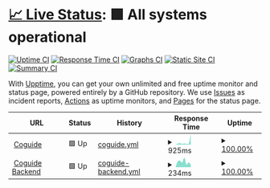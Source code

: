 # [📈 Live Status](https://RishCoder-Tech.github.io/CoguideUptime): <!--live status--> **🟩 All systems operational**

[![Uptime CI](https://github.com/RishCoder-Tech/CoguideUptime/workflows/Uptime%20CI/badge.svg)](https://github.com/RishCoder-Tech/CoguideUptime/actions?query=workflow%3A%22Uptime+CI%22)
[![Response Time CI](https://github.com/RishCoder-Tech/CoguideUptime/workflows/Response%20Time%20CI/badge.svg)](https://github.com/RishCoder-Tech/CoguideUptime/actions?query=workflow%3A%22Response+Time+CI%22)
[![Graphs CI](https://github.com/RishCoder-Tech/CoguideUptime/workflows/Graphs%20CI/badge.svg)](https://github.com/RishCoder-Tech/CoguideUptime/actions?query=workflow%3A%22Graphs+CI%22)
[![Static Site CI](https://github.com/RishCoder-Tech/CoguideUptime/workflows/Static%20Site%20CI/badge.svg)](https://github.com/RishCoder-Tech/CoguideUptime/actions?query=workflow%3A%22Static+Site+CI%22)
[![Summary CI](https://github.com/RishCoder-Tech/CoguideUptime/workflows/Summary%20CI/badge.svg)](https://github.com/RishCoder-Tech/CoguideUptime/actions?query=workflow%3A%22Summary+CI%22)

With [Upptime](https://upptime.js.org), you can get your own unlimited and free uptime monitor and status page, powered entirely by a GitHub repository. We use [Issues](https://github.com/RishCoder-Tech/CoguideUptime/issues) as incident reports, [Actions](https://github.com/RishCoder-Tech/CoguideUptime/actions) as uptime monitors, and [Pages](https://RishCoder-Tech.github.io/CoguideUptime) for the status page.

<!--start: status pages-->
<!-- This summary is generated by Upptime (https://github.com/upptime/upptime) -->
<!-- Do not edit this manually, your changes will be overwritten -->
<!-- prettier-ignore -->
| URL | Status | History | Response Time | Uptime |
| --- | ------ | ------- | ------------- | ------ |
| <img alt="" src="https://icons.duckduckgo.com/ip3/coguide.ai.ico" height="13"> [Coguide](https://coguide.ai) | 🟩 Up | [coguide.yml](https://github.com/RishCoder-Tech/CoguideUptime/commits/HEAD/history/coguide.yml) | <details><summary><img alt="Response time graph" src="./graphs/coguide/response-time-week.png" height="20"> 925ms</summary><br><a href="https://RishCoder-Tech.github.io/CoguideUptime/history/coguide"><img alt="Response time 758" src="https://img.shields.io/endpoint?url=https%3A%2F%2Fraw.githubusercontent.com%2FRishCoder-Tech%2FCoguideUptime%2FHEAD%2Fapi%2Fcoguide%2Fresponse-time.json"></a><br><a href="https://RishCoder-Tech.github.io/CoguideUptime/history/coguide"><img alt="24-hour response time 212" src="https://img.shields.io/endpoint?url=https%3A%2F%2Fraw.githubusercontent.com%2FRishCoder-Tech%2FCoguideUptime%2FHEAD%2Fapi%2Fcoguide%2Fresponse-time-day.json"></a><br><a href="https://RishCoder-Tech.github.io/CoguideUptime/history/coguide"><img alt="7-day response time 925" src="https://img.shields.io/endpoint?url=https%3A%2F%2Fraw.githubusercontent.com%2FRishCoder-Tech%2FCoguideUptime%2FHEAD%2Fapi%2Fcoguide%2Fresponse-time-week.json"></a><br><a href="https://RishCoder-Tech.github.io/CoguideUptime/history/coguide"><img alt="30-day response time 758" src="https://img.shields.io/endpoint?url=https%3A%2F%2Fraw.githubusercontent.com%2FRishCoder-Tech%2FCoguideUptime%2FHEAD%2Fapi%2Fcoguide%2Fresponse-time-month.json"></a><br><a href="https://RishCoder-Tech.github.io/CoguideUptime/history/coguide"><img alt="1-year response time 758" src="https://img.shields.io/endpoint?url=https%3A%2F%2Fraw.githubusercontent.com%2FRishCoder-Tech%2FCoguideUptime%2FHEAD%2Fapi%2Fcoguide%2Fresponse-time-year.json"></a></details> | <details><summary><a href="https://RishCoder-Tech.github.io/CoguideUptime/history/coguide">100.00%</a></summary><a href="https://RishCoder-Tech.github.io/CoguideUptime/history/coguide"><img alt="All-time uptime 100.00%" src="https://img.shields.io/endpoint?url=https%3A%2F%2Fraw.githubusercontent.com%2FRishCoder-Tech%2FCoguideUptime%2FHEAD%2Fapi%2Fcoguide%2Fuptime.json"></a><br><a href="https://RishCoder-Tech.github.io/CoguideUptime/history/coguide"><img alt="24-hour uptime 100.00%" src="https://img.shields.io/endpoint?url=https%3A%2F%2Fraw.githubusercontent.com%2FRishCoder-Tech%2FCoguideUptime%2FHEAD%2Fapi%2Fcoguide%2Fuptime-day.json"></a><br><a href="https://RishCoder-Tech.github.io/CoguideUptime/history/coguide"><img alt="7-day uptime 100.00%" src="https://img.shields.io/endpoint?url=https%3A%2F%2Fraw.githubusercontent.com%2FRishCoder-Tech%2FCoguideUptime%2FHEAD%2Fapi%2Fcoguide%2Fuptime-week.json"></a><br><a href="https://RishCoder-Tech.github.io/CoguideUptime/history/coguide"><img alt="30-day uptime 100.00%" src="https://img.shields.io/endpoint?url=https%3A%2F%2Fraw.githubusercontent.com%2FRishCoder-Tech%2FCoguideUptime%2FHEAD%2Fapi%2Fcoguide%2Fuptime-month.json"></a><br><a href="https://RishCoder-Tech.github.io/CoguideUptime/history/coguide"><img alt="1-year uptime 100.00%" src="https://img.shields.io/endpoint?url=https%3A%2F%2Fraw.githubusercontent.com%2FRishCoder-Tech%2FCoguideUptime%2FHEAD%2Fapi%2Fcoguide%2Fuptime-year.json"></a></details>
| <img alt="" src="https://icons.duckduckgo.com/ip3/login.coguide.ai.ico" height="13"> [Coguide Backend](https://login.coguide.ai) | 🟩 Up | [coguide-backend.yml](https://github.com/RishCoder-Tech/CoguideUptime/commits/HEAD/history/coguide-backend.yml) | <details><summary><img alt="Response time graph" src="./graphs/coguide-backend/response-time-week.png" height="20"> 234ms</summary><br><a href="https://RishCoder-Tech.github.io/CoguideUptime/history/coguide-backend"><img alt="Response time 301" src="https://img.shields.io/endpoint?url=https%3A%2F%2Fraw.githubusercontent.com%2FRishCoder-Tech%2FCoguideUptime%2FHEAD%2Fapi%2Fcoguide-backend%2Fresponse-time.json"></a><br><a href="https://RishCoder-Tech.github.io/CoguideUptime/history/coguide-backend"><img alt="24-hour response time 160" src="https://img.shields.io/endpoint?url=https%3A%2F%2Fraw.githubusercontent.com%2FRishCoder-Tech%2FCoguideUptime%2FHEAD%2Fapi%2Fcoguide-backend%2Fresponse-time-day.json"></a><br><a href="https://RishCoder-Tech.github.io/CoguideUptime/history/coguide-backend"><img alt="7-day response time 234" src="https://img.shields.io/endpoint?url=https%3A%2F%2Fraw.githubusercontent.com%2FRishCoder-Tech%2FCoguideUptime%2FHEAD%2Fapi%2Fcoguide-backend%2Fresponse-time-week.json"></a><br><a href="https://RishCoder-Tech.github.io/CoguideUptime/history/coguide-backend"><img alt="30-day response time 301" src="https://img.shields.io/endpoint?url=https%3A%2F%2Fraw.githubusercontent.com%2FRishCoder-Tech%2FCoguideUptime%2FHEAD%2Fapi%2Fcoguide-backend%2Fresponse-time-month.json"></a><br><a href="https://RishCoder-Tech.github.io/CoguideUptime/history/coguide-backend"><img alt="1-year response time 301" src="https://img.shields.io/endpoint?url=https%3A%2F%2Fraw.githubusercontent.com%2FRishCoder-Tech%2FCoguideUptime%2FHEAD%2Fapi%2Fcoguide-backend%2Fresponse-time-year.json"></a></details> | <details><summary><a href="https://RishCoder-Tech.github.io/CoguideUptime/history/coguide-backend">100.00%</a></summary><a href="https://RishCoder-Tech.github.io/CoguideUptime/history/coguide-backend"><img alt="All-time uptime 99.85%" src="https://img.shields.io/endpoint?url=https%3A%2F%2Fraw.githubusercontent.com%2FRishCoder-Tech%2FCoguideUptime%2FHEAD%2Fapi%2Fcoguide-backend%2Fuptime.json"></a><br><a href="https://RishCoder-Tech.github.io/CoguideUptime/history/coguide-backend"><img alt="24-hour uptime 100.00%" src="https://img.shields.io/endpoint?url=https%3A%2F%2Fraw.githubusercontent.com%2FRishCoder-Tech%2FCoguideUptime%2FHEAD%2Fapi%2Fcoguide-backend%2Fuptime-day.json"></a><br><a href="https://RishCoder-Tech.github.io/CoguideUptime/history/coguide-backend"><img alt="7-day uptime 100.00%" src="https://img.shields.io/endpoint?url=https%3A%2F%2Fraw.githubusercontent.com%2FRishCoder-Tech%2FCoguideUptime%2FHEAD%2Fapi%2Fcoguide-backend%2Fuptime-week.json"></a><br><a href="https://RishCoder-Tech.github.io/CoguideUptime/history/coguide-backend"><img alt="30-day uptime 99.85%" src="https://img.shields.io/endpoint?url=https%3A%2F%2Fraw.githubusercontent.com%2FRishCoder-Tech%2FCoguideUptime%2FHEAD%2Fapi%2Fcoguide-backend%2Fuptime-month.json"></a><br><a href="https://RishCoder-Tech.github.io/CoguideUptime/history/coguide-backend"><img alt="1-year uptime 99.85%" src="https://img.shields.io/endpoint?url=https%3A%2F%2Fraw.githubusercontent.com%2FRishCoder-Tech%2FCoguideUptime%2FHEAD%2Fapi%2Fcoguide-backend%2Fuptime-year.json"></a></details>

<!--end: status pages-->
